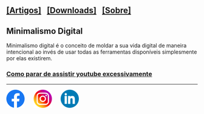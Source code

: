[[Artigos]]()   [[Downloads]]()   [[Sobre]]()
---

## Minimalismo Digital

Minimalismo digital é o conceito de moldar a sua vida digital de maneira intencional ao invés de usar todas as ferramentas disponíveis simplesmente por elas existirem. 

### [Como parar de assistir youtube excessivamente](artigos/art0001.md)



---

[<img src="imagens/logos/logo_facebook_48px.png">](https://www.facebook.com/marlon.mikami)     
[<img src="imagens/logos/logo_instagram_48px.png">](https://www.instagram.com/marlonmikami/)     
[<img src="imagens/logos/logo_linkedin_48px.png">](https://www.linkedin.com/in/marlon-mikami-983926147/)     
